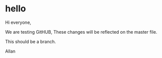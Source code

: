# hello

Hi everyone,

We are testing GitHUB, These changes will be reflected on the master file.

This should be a branch.

Allan
